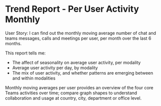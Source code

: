 # Trend Report - Per User Activity Monthly

User Story: I can find out the monthly moving average number of chat and teams messages, calls and meetings per user, per month over the last 6 months.

This report tells me:

- The affect of seasonality on average user activity, per modality
- Average user activity per day, by modality
- The mix of user activity, and whether patterns are emerging between and within modalities

Monthly moving averages per user provides an overview of the four core Teams activities over time; compare graph shapes to understand collaboration and usage at country, city, department or office level. 
